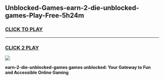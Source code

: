 
## Unblocked-Games-earn-2-die-unblocked-games-Play-Free-5h24m
<h3>
<a href="https://premium76.site?title=earn-2-die-unblocked-games&ref=10A">CLICK TO PLAY</a></h3>
<hr>

<h3>
<a href="https://premium76.site?title=earn-2-die-unblocked-games&ref=10A">CLICK 2 PLAY</a>
  
</h3>

<a href="https://premium76.site?title=earn-2-die-unblocked-games&ref=10A"><img src="https://clearcache.store/games.png"></a>


**earn-2-die-unblocked-games games unblocked: Your Gateway to Fun and Accessible Online Gaming**
